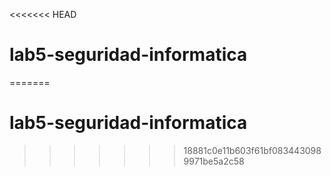 <<<<<<< HEAD
# lab5-seguridad-informatica

=======
# lab5-seguridad-informatica
>>>>>>> 18881c0e11b603f61bf0834430989971be5a2c58
